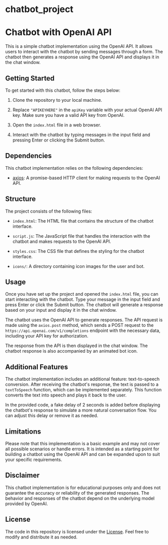 # chatbot_project
# Chatbot with OpenAI API

This is a simple chatbot implementation using the OpenAI API. It allows users to interact with the chatbot by sending messages through a form. The chatbot then generates a response using the OpenAI API and displays it in the chat window.

## Getting Started

To get started with this chatbot, follow the steps below:

1. Clone the repository to your local machine.

2. Replace `"APIKEYHERE"` in the `apiKey` variable with your actual OpenAI API key. Make sure you have a valid API key from OpenAI.

3. Open the `index.html` file in a web browser.

4. Interact with the chatbot by typing messages in the input field and pressing Enter or clicking the Submit button.

## Dependencies

This chatbot implementation relies on the following dependencies:

- [axios](https://axios-http.com): A promise-based HTTP client for making requests to the OpenAI API.

## Structure

The project consists of the following files:

- `index.html`: The HTML file that contains the structure of the chatbot interface.

- `script.js`: The JavaScript file that handles the interaction with the chatbot and makes requests to the OpenAI API.

- `styles.css`: The CSS file that defines the styling for the chatbot interface.

- `icons/`: A directory containing icon images for the user and bot.

## Usage

Once you have set up the project and opened the `index.html` file, you can start interacting with the chatbot. Type your message in the input field and press Enter or click the Submit button. The chatbot will generate a response based on your input and display it in the chat window.

The chatbot uses the OpenAI API to generate responses. The API request is made using the `axios.post` method, which sends a POST request to the `https://api.openai.com/v1/completions` endpoint with the necessary data, including your API key for authorization.

The response from the API is then displayed in the chat window. The chatbot response is also accompanied by an animated bot icon.

## Additional Features

The chatbot implementation includes an additional feature: text-to-speech conversion. After receiving the chatbot's response, the text is passed to a `textToSpeech` function, which can be implemented separately. This function converts the text into speech and plays it back to the user.

In the provided code, a fake delay of 2 seconds is added before displaying the chatbot's response to simulate a more natural conversation flow. You can adjust this delay or remove it as needed.

## Limitations

Please note that this implementation is a basic example and may not cover all possible scenarios or handle errors. It is intended as a starting point for building a chatbot using the OpenAI API and can be expanded upon to suit your specific requirements.

## Disclaimer

This chatbot implementation is for educational purposes only and does not guarantee the accuracy or reliability of the generated responses. The behavior and responses of the chatbot depend on the underlying model provided by OpenAI.

## License

The code in this repository is licensed under the [License](https://github.com/adayush93931/chatbot_project/commit/1b93bcf2516bb82bba4e41c3cb86862a5c5b3177#diff-5842e31900c3e1909b44f0fcd58b775240854a16f421e2248c808b5a450ebb4d). Feel free to modify and distribute it as needed.
